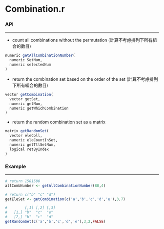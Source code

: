 # Combination.r



### API
---

* count all combinations without the permutation (計算不考慮排列下所有組合的數目)

```R
numeric getAllCombinationNumber(
  numeric SetNum, 
  numeric selectedNum
) 
```

* return the combination set based on the order of the set (計算不考慮排列下所有組合的數目)

```R
vector getCombination(
  vector getSet, 
  numeric getNum, 
  numeric getWhichCombination
)
```

* return the random combination set as a matrix

```R
matrix getRandomSet(
  vector eleColl, 
  numeric eleCountInSet, 
  numeric getTtlSetNum, 
  logical retByIndex
)
```

### Example
---

```R
# return 1581580
allCombNumber <- getAllCombinationNumber(80,4)

# return c("b" "c" "d")
getEleSet <- getCombination(c('a','b','c','d','e'),3,7)

#        [,1] [,2] [,3]
#   [1,] "b"  "c"  "e" 
#   [2,] "b"  "c"  "d" 
getRandomSet(c('a','b','c','d','e'),3,2,FALSE)
```






